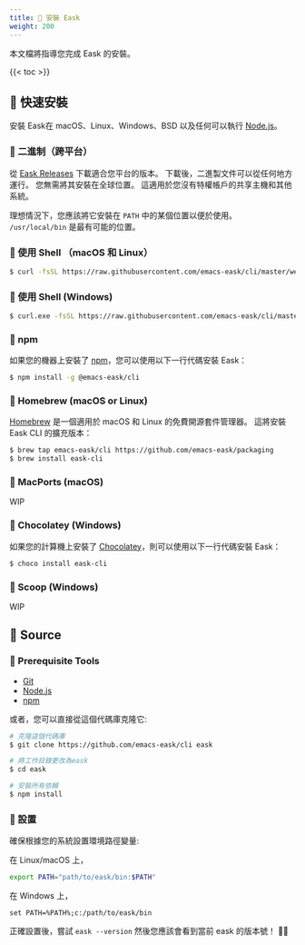 ```yaml
---
title: 💾 安裝 Eask
weight: 200
---
```


本文檔將指導您完成 Eask 的安裝。

{{< toc >}}

## 💾 快速安裝

安裝 Eask在 macOS、Linux、Windows、BSD 以及任何可以執行 [Node.js][]。

### 🧪 二進制（跨平台）

從 [Eask Releases](https://github.com/emacs-eask/cli/releases) 下載適合您平台的版本。
下載後，二進製文件可以從任何地方運行。 您無需將其安裝在全球位置。 這適用於您沒有特權帳戶的共享主機和其他系統。

理想情況下，您應該將它安裝在 `PATH` 中的某個位置以便於使用。 `/usr/local/bin` 是最有可能的位置。

### 🧪 使用 Shell （macOS 和 Linux）

```sh
$ curl -fsSL https://raw.githubusercontent.com/emacs-eask/cli/master/webinstall/install.sh | sh
```

### 🧪 使用 Shell (Windows)

```sh
$ curl.exe -fsSL https://raw.githubusercontent.com/emacs-eask/cli/master/webinstall/install.bat | cmd /Q
```

### 🧪 npm

如果您的機器上安裝了 [npm](https://www.npmjs.com/)，您可以使用以下一行代碼安裝 Eask：

```sh
$ npm install -g @emacs-eask/cli
```

### 🧪 Homebrew (macOS or Linux)

[Homebrew](https://brew.sh/) 是一個適用於 macOS 和 Linux 的免費開源套件管理器。
這將安裝 Eask CLI 的擴充版本：

```sh
$ brew tap emacs-eask/cli https://github.com/emacs-eask/packaging
$ brew install eask-cli
```

### 🧪 MacPorts (macOS)

WIP

### 🧪 Chocolatey (Windows)

如果您的計算機上安裝了 [Chocolatey](https://chocolatey.org/)，則可以使用以下一行代碼安裝 Eask：

```sh
$ choco install eask-cli
```

### 🧪 Scoop (Windows)

WIP

## 💾 Source

### 🚩 Prerequisite Tools

* [Git][]
* [Node.js][]
* [npm][]

或者，您可以直接從這個代碼庫克隆它:

```sh
# 克隆這個代碼庫
$ git clone https://github.com/emacs-eask/cli eask

# 將工作目錄更改為eask
$ cd eask

# 安裝所有依賴
$ npm install
```

### 🏡 設置

確保根據您的系統設置環境路徑變量:

在 Linux/macOS 上，

```sh
export PATH="path/to/eask/bin:$PATH"
```

在 Windows 上，

```batch
set PATH=%PATH%;c:/path/to/eask/bin
```

正確設置後，嘗試 `eask --version` 然後您應該會看到當前 eask 的版本號！ 🎉🎊

[Git]: https://git-scm.com/
[Node.js]: https://nodejs.org/en/
[npm]: https://www.npmjs.com/
